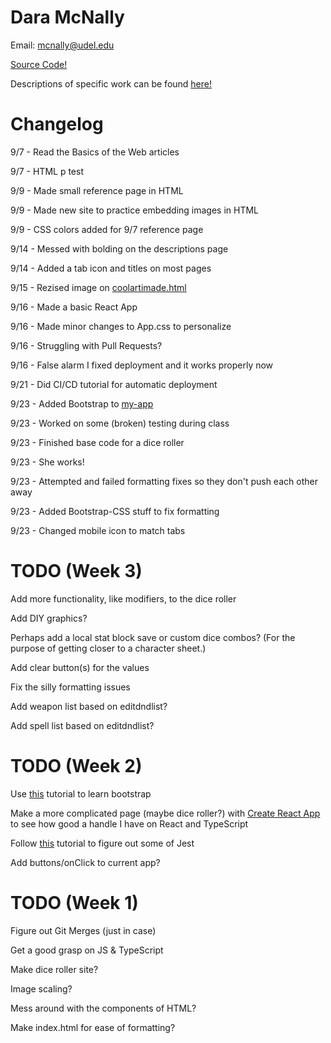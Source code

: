 <head>
    <!--<title>Portfolio</title>-->
    <link rel="icon" type="image/png" href="https://cdn.discordapp.com/attachments/626217927858716674/887434049793175582/icon.png" sizes="32x32">
</head>

# Dara McNally
Email: mcnally@udel.edu

[Source Code!](https://github.com/demc5656/demc5656.github.io.git)

Descriptions of specific work can be found <a href="https://demc5656.github.io/Descriptions.html">here!</a>

# Changelog
9/7 - Read the Basics of the Web articles

9/7 - HTML p test

9/9 - Made small reference page in HTML

9/9 - Made new site to practice embedding images in HTML

9/9 - CSS colors added for 9/7 reference page

9/14 - Messed with bolding on the descriptions page

9/14 - Added a tab icon and titles on most pages

9/15 - Rezised image on [coolartimade.html](https://demc5656.github.io/coolartimade.html)

9/16 - Made a basic React App

9/16 - Made minor changes to App.css to personalize

9/16 - Struggling with Pull Requests?

9/16 - False alarm I fixed deployment and it works properly now

9/21 - Did CI/CD tutorial for automatic deployment

9/23 - Added Bootstrap to [my-app](https://demc5656.github.io/my-app/)

9/23 - Worked on some (broken) testing during class

9/23 - Finished base code for a dice roller

9/23 - She works!

9/23 - Attempted and failed formatting fixes so they don't push each other away

9/23 - Added Bootstrap-CSS stuff to fix formatting

9/23 - Changed mobile icon to match tabs

# TODO (Week 3)
Add more functionality, like modifiers, to the dice roller

Add DIY graphics?

Perhaps add a local stat block save or custom dice combos? (For the purpose of getting closer to a character sheet.)

Add clear button(s) for the values

Fix the silly formatting issues

Add weapon list based on editdndlist?

Add spell list based on editdndlist?

# TODO (Week 2)
Use [this](https://sun.iwu.edu/~mliffito/cs_codex/posts/bootstrap/) tutorial to learn bootstrap

Make a more complicated page (maybe dice roller?) with [Create React App](https://create-react-app.dev/) to see how good a handle I have on React and TypeScript

Follow [this](https://www.smashingmagazine.com/2020/06/practical-guide-testing-react-applications-jest/) tutorial to figure out some of Jest

Add buttons/onClick to current app?

# TODO (Week 1)
Figure out Git Merges (just in case)

Get a good grasp on JS & TypeScript

Make dice roller site?

Image scaling?

Mess around with the components of HTML?

Make index.html for ease of formatting?
